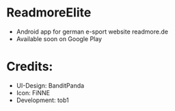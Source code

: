 # ReadmoreElite
* Android app for german e-sport website readmore.de
* Available soon on Google Play

# Credits:
* UI-Design: BanditPanda
* Icon: FiNNE
* Development: tob1
